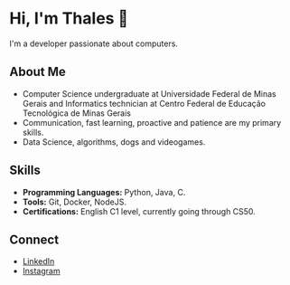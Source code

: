 # Hi, I'm Thales 👋

I'm a developer passionate about computers.

## About Me

* Computer Science undergraduate at Universidade Federal de Minas Gerais and Informatics technician at Centro Federal de Educação Tecnológica de Minas Gerais
* Communication, fast learning, proactive and patience are my primary skills.
* Data Science, algorithms, dogs and videogames.

## Skills

* **Programming Languages:** Python, Java, C.
* **Tools:** Git, Docker, NodeJS.
* **Certifications:** English C1 level, currently going through CS50.
## Connect

* [LinkedIn](https://www.linkedin.com/in/amaralthalesalves/)
* [Instagram](https://www.instagram.com/amaralthalesalves/)
